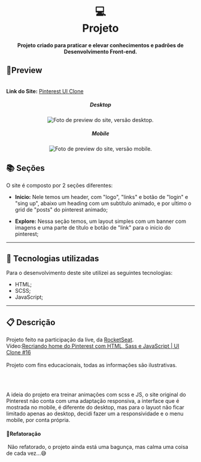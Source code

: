 <h1 align="center">
  💻<br>Projeto
</h1>
<h4 align="center">
  Projeto criado para praticar e elevar conhecimentos e padrões de Desenvolvimento Front-end.
</h4>

## 🔎Preview
<div align="center">
    <div align='left'>
        <br>
    <span><b>Link do Site:</b></span> <a target="_blank" href='https://isaac-mcastanho.github.io/Front-end/advanced-project/Pinterest-clone/'>Pinterest UI Clone</a>
    </div>
<h5>Desktop</h5>
<img src="./assets/preview/preview-desktop.gif" alt="Foto de preview do site, versão desktop."/>
<h5>Mobile</h5>
<img  src="./assets/preview/preview-mobile.gif" alt="Foto de preview do site, versão mobile."/>
</div>








## 📚 Seções
O site é composto por 2 seções diferentes:

- **Inicio:** Nele temos um header, com "logo", "links" e botão de "login" e "sing up", abaixo um heading com um subtítulo animado, e por ultimo o grid de "posts" do pinterest animado;

- **Explore:** Nessa seção temos, um layout simples com um banner com imagens e uma parte de título e botão de "link" para o inicio do pinterest;

  


---

## 💼 Tecnologias utilizadas
Para o desenvolvimento deste site utilizei as seguintes tecnologias:

- HTML;
- SCSS;
- JavaScript;

---

## 📋 Descrição

<p align="">
    Projeto feito na participação da live, da <a href="https://www.youtube.com/c/RocketSeat">RocketSeat</a>.<br>
Vídeo:<a href="https://www.youtube.com/watch?v=XdqD8qi44Cg&list=PL85ITvJ7FLohTZv9cC5-PrZ39Q3cugWqp&index=2">Recriando home do Pinterest com HTML, Sass e JavaScript | UI Clone #16</a>
    <br><br>
  Projeto com fins educacionais, todas as informações são ilustrativas.
</p><br><br>
<p>A ideia do projeto era treinar animações com scss e JS, o site original do Pinterest não conta com uma adaptação responsiva, a interface que é mostrada no mobile, é diferente do desktop, mas para o layuot não ficar limitado apenas ao desktop, decidi fazer um a responsividade e o menu mobile, por conta própria.   </p>



#### 🔬Refatoração

​	Não refatorado, o projeto ainda está uma bagunça, mas calma uma coisa de cada vez...😅





